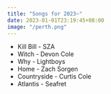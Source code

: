 ```yaml
---
title: "Songs for 2023~"
date: 2023-01-01T23:19:45+08:00
image: "/perth.png" 
---
```


* Kill Bill - SZA 
* Witch - Devon Cole 
* Why - Lightboys
* Home - Zach Sorgen 
* Countryside - Curtis Cole
* Atlantis - Seafret 